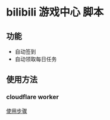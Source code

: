 # bilibili 游戏中心 脚本

## 功能
- 自动签到
- 自动领取每日任务

## 使用方法

### cloudflare worker

[使用步骤](./packages/worker/README.md)
